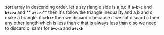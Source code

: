 sort array in descending order.
let's say riangle side is a,b,c
if **`a+b>c`** and **`b+c>a`** and ** `a+c>b`** then it's follow the triangle inequality and a,b and c make a triangle.
if **`a+b<c`** then we discard c because if we not discard c then any other length which is less than c that is always less than c so we need to discard c.
same for **`b+c<a`** and **`a+c<b`**
